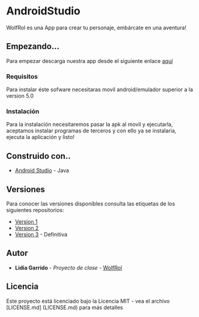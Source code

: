  # AndroidStudio

WolfRol es una App para crear tu personaje, embárcate en una aventura!

## Empezando...

Para empezar descarga nuestra app desde el siguiente enlace [aquí](https://github.com/algarrido/AndroidStudioHelp/releases/download/1.0/app-debug6.apk)

### Requisitos

Para instalar éste sofware necesitaras movil android/emulador superior a la version 5.0 

### Instalación

Para la instalación necesitaremos pasar la apk al movil y ejecutarla, aceptamos instalar programas de terceros y con ello ya se instalaria, ejecuta la aplicación y listo!

## Construido con..

* [Android Studio](https://developer.android.com/reference) - Java

## Versiones

Para conocer las versiones disponibles consulta las etiquetas de los siguientes repositorios:
* [Version 1](https://github.com/algarrido/AndroidStudio_Dise-o/releases)
* [Version 2](https://github.com/algarrido/AndroidStudio/releases)
* [Version 3](https://github.com/algarrido/AndroidStudioHelp/releases) - Definitiva


## Autor

* **Lidia Garrido** - *Proyecto de clase* - [WolfRol](https://github.com/algarrido/AndroidStudioHelp)

## Licencia

Este proyecto está licenciado bajo la Licencia MIT - vea el archivo [LICENSE.md] (LICENSE.md) para más detalles
